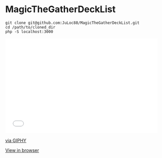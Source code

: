 # MagicTheGatherDeckList

`git clone git@github.com:JuLoc88/MagicTheGatherDeckList.git`<br>
`cd /path/to/cloned_dir`<br>
`php -S localhost:3000`<br>

<iframe src="//giphy.com/embed/OdXOnKfiFShi" width="480" height="300" frameBorder="0" class="giphy-embed" allowFullScreen></iframe><p><a href="https://giphy.com/gifs/OdXOnKfiFShi">via GIPHY</a></p>

[View in browser](http://localhost:3000/)
